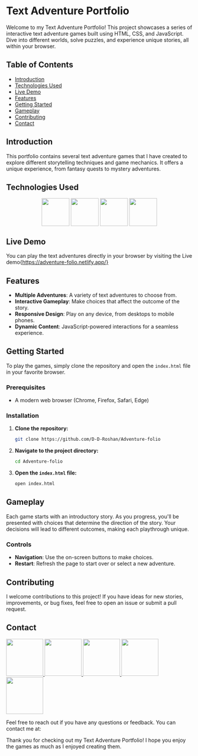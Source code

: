 # Text Adventure Portfolio

Welcome to my Text Adventure Portfolio! This project showcases a series of interactive text adventure games built using HTML, CSS, and JavaScript. Dive into different worlds, solve puzzles, and experience unique stories, all within your browser.

## Table of Contents

- [Introduction](#introduction)
- [Technologies Used](#technologies-used)
- [Live Demo](live-demo)
- [Features](#features)
- [Getting Started](#getting-started)
- [Gameplay](#gameplay)
- [Contributing](#contributing)
- [Contact](#contact)

## Introduction

This portfolio contains several text adventure games that I have created to explore different storytelling techniques and game mechanics. It offers a unique experience, from fantasy quests to mystery adventures.

## Technologies Used
<div align="center">
<img align="center" height="75" width="75" src="https://skillicons.dev/icons?i=html"/>
<img align="center" height="75" width="75" src="https://skillicons.dev/icons?i=css"/>
<img align="center" height="75" width="75" src="https://skillicons.dev/icons?i=js"/>
<img align="center" height="75" width="75" src="https://skillicons.dev/icons?i=vscode"/>
</div>

## Live Demo
You can play the text adventures directly in your browser by visiting the Live demo{https://adventure-folio.netlify.app/}

## Features

- **Multiple Adventures**: A variety of text adventures to choose from.
- **Interactive Gameplay**: Make choices that affect the outcome of the story.
- **Responsive Design**: Play on any device, from desktops to mobile phones.
- **Dynamic Content**: JavaScript-powered interactions for a seamless experience.

## Getting Started

To play the games, simply clone the repository and open the `index.html` file in your favorite browser.

### Prerequisites

- A modern web browser (Chrome, Firefox, Safari, Edge)

### Installation

1. **Clone the repository:**

   ```sh
   git clone https://github.com/D-D-Roshan/Adventure-folio
   
   ```

2. **Navigate to the project directory:**

   ```sh
   cd Adventure-folio
   ```

3. **Open the `index.html` file:**

   ```sh
   open index.html
   ```

## Gameplay

Each game starts with an introductory story. As you progress, you'll be presented with choices that determine the direction of the story. Your decisions will lead to different outcomes, making each playthrough unique.

### Controls

- **Navigation**: Use the on-screen buttons to make choices.
- **Restart**: Refresh the page to start over or select a new adventure.

## Contributing

I welcome contributions to this project! If you have ideas for new stories, improvements, or bug fixes, feel free to open an issue or submit a pull request.


## Contact
<div>
<a href="https://www.facebook.com/roshan.d.942145">
<img width="100" height="100" src="https://user-images.githubusercontent.com/74038190/235294010-ec412ef5-e3da-4efa-b1d4-0ab4d4638755.gif" target="_blank"/>
</a> 
<a href="https://discord.com/invite/M8he9HxQ">
<img width="100" height="100" src="https://user-images.githubusercontent.com/74038190/235294015-47144047-25ab-417c-af1b-6746820a20ff.gif" target="_blank"/>
</a> 
<a href="https://www.linkedin.com/in/d-d-roshan">
<img width="100" height="100" src="https://user-images.githubusercontent.com/74038190/235294012-0a55e343-37ad-4b0f-924f-c8431d9d2483.gif" target="_blank"/>
</a>  
<a href="https://www.instagram.com/d_roshan_official">
<img width="100" height="100" src="https://user-images.githubusercontent.com/74038190/235294013-a33e5c43-a01c-43f6-b44d-a406d8b4ab75.gif" target="_blank"/>
</a>  
<a href="https://github.com/D-D-Roshan/D-D-Roshan">
<img width="100" height="100" src="https://img.icons8.com/?size=100&id=akG4VRhAoSii&format=png&color=000000" target="_blank"/>
</a> 
</div>

Feel free to reach out if you have any questions or feedback. You can contact me at:



Thank you for checking out my Text Adventure Portfolio! I hope you enjoy the games as much as I enjoyed creating them.


